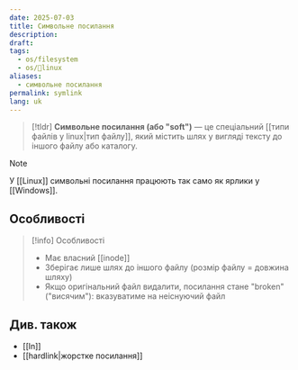 ```yaml
---
date: 2025-07-03
title: Символьне посилання
description: 
draft: 
tags:
  - os/filesystem
  - os/🐧linux
aliases:
  - символьне посилання
permalink: symlink
lang: uk
---
```


> [!tldr]
> **Символьне посилання (або "soft")** — це спеціальний [[типи файлів у linux|тип файлу]], який містить шлях у вигляді тексту до іншого файлу або каталогу.

> [!note] 
> У [[Linux]] символьні посилання працюють так само як ярлики у [[Windows]].

## Особливості

> [!info] Особливості
> - Має власний [[inode]]
> - Зберігає лише шлях до іншого файлу (розмір файлу = довжина шляху)
> - Якщо оригінальний файл видалити, посилання стане "broken" ("висячим"): вказуватиме на неіснуючий файл


## Див. також

- [[ln]]
- [[hardlink|жорстке посилання]]